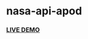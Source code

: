 # nasa-api-apod

<h3><a href="https://jonnathanriquelmo.github.io/nasa-api-apod/"><strong>LIVE DEMO</strong></a></h3>